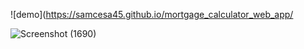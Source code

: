 ![demo](https://samcesa45.github.io/mortgage_calculator_web_app/

![Screenshot (1690)](https://user-images.githubusercontent.com/47789778/140617960-1d2e18aa-5796-48d1-92cc-baad4aaa967d.png)
